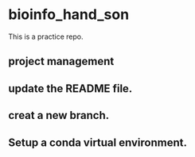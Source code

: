 # bioinfo_hand_son
This is a practice repo.
## project management
## update the README file.

## creat a new branch.

## Setup a conda virtual environment.


